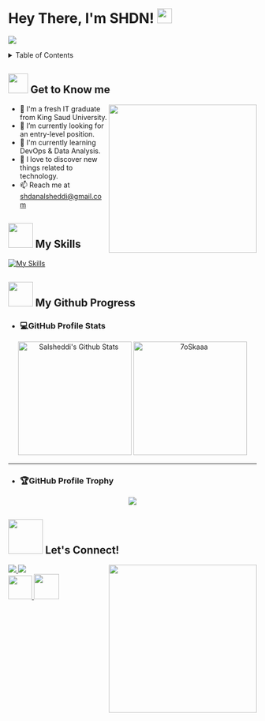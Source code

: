 <!-- INTRO -->
<h1> Hey There, I'm SHDN! <img src = "https://raw.githubusercontent.com/MartinHeinz/MartinHeinz/master/wave.gif" width = 30px> </h1>
<p align='center'>
</p>

<p>
<a href="https://github.com/DenverCoder1/readme-typing-svg"><img src="https://readme-typing-svg.herokuapp.com?&font=IBM+Plex+Sans&color=abcdef&size=20&lines=Welcome+to+my+GitHub+Profile!;I'm+an+IT+Student;I'm+Into...;<Data+Science/>;<Machine+Learning/>;<Web+Development/>;<UX|UI/>" /></a>
</p>

<!-- TABLE OF CONTENTS -->
<details>
  <summary>Table of Contents</summary>
  <ol>
    <li>
      <a href="#-get-to-know-me">Get to Know me</a>
    </li>
    <li>
      <a href="#-my-skills">My Skills</a>
    </li>
    <li>
      <a href="#-my-github-progress">My Github Progres</a>
	<ul>
	    <li>
	       <a href="#github-profile-stats">GitHub Profile Stats</a>
	    </li>
	    <li>
	       <a href="#github-profile-trophy">GitHub Profile Trophy</a>
	    </li>
	</ul>	
    </li>
    <li>
      <a href="#-lets-connect">Let's Connect!</a>
    </li>
  </ol>
</details>

<!-- get to know me -->
## <picture><img src = "https://github.com/4lena/img/blob/main/imgs/about.gif" width = 40px></picture> **Get to Know me**

<picture> <img align="right" src="https://github.com/4lena/img/blob/main/imgs/about2.gif" width = 300px></picture>
- 🏫 I'm a fresh IT graduate from King Saud University.
- 👀 I’m currently looking for an entry-level position.
- 📝 I'm currently learning DevOps & Data Analysis.
- 👯 I love to discover new things related to technology.
- 📫 Reach me at shdanalsheddi@gmail.com

<!-- skills -->
## <picture><img src = "https://github.com/Salsheddi/img/blob/main/imgs/skills.gif" width = 50px></picture> **My Skills**
[![My Skills](https://skillicons.dev/icons?i=html,css,bootstrap,js,jquery,php,mysql,mongodb,python,r,java,docker,azure,vscode,github,git,figma,idea&perline=9)](https://skillicons.dev)

<!-- my github progress -->
## <picture><img src = "https://github.com/Salsheddi/img/blob/main/imgs/progress.gif" width = 50px></picture> **My Github Progress**

- <h3>💻GitHub Profile Stats</h3>
<p align="center">
  <a href="https://github.com/anuraghazra/github-readme-stats">
	 <img alt="Salsheddi's Github Stats" src="https://github-readme-stats.vercel.app/api?username=4lena&show_icons=true&count_private=true&locale=en&theme=tokyonight&layout=compact" height="230px"/></a>
	<img src="https://github-readme-stats.vercel.app/api/top-langs?username=4lena&langs_count=5&show_icons=true&locale=en&theme=tokyonight" alt="7oSkaaa" height="230px"/>
</p>

----

- <h3>🏆GitHub Profile Trophy</h3>
<p align="center">
<img src="https://github-profile-trophy.vercel.app/?username=Salsheddi&theme=nord&no-frame=true&margin-w=10&column=7" />
</p>

<!-- let's connect! -->
## <picture><img src = "https://github.com/4lena/img/blob/main/imgs/contact.gif" width = 70px></picture> **Let's Connect!**

<picture> <img align="right" src="https://github.com/Salsheddi/img/blob/main/imgs/contact2.gif" width = 300px></picture>
<div>
  <a href="https://www.linkedin.com/in/shdn-alsheddi-629756227/">
    <img src="https://skillicons.dev/icons?i=linkedin" />
  </a>
	
  <a href="https://twitter.com/sbmalsheddi" target="_blank">
    <img src="https://skillicons.dev/icons?i=twitter" />
  </a>
</div>

<div>
  <a href="mailto:shdanalsheddi@gmail.com">
    <img src="https://github.com/Salsheddi/img/blob/main/imgs/gmail.png"  width = 48px />
  </a>

  <a href="https://Salsheddi.github.io/SHDN./">
    <img src="https://github.com/Salsheddi/img/blob/main/imgs/web.png" width = 51px />
  </a>
</div>
